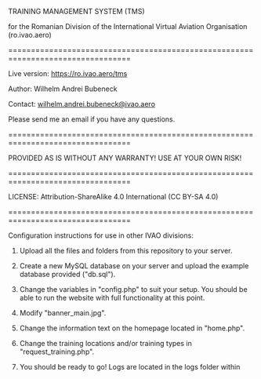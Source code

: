 TRAINING MANAGEMENT SYSTEM (TMS)

for the Romanian Division of the 
International Virtual Aviation Organisation (ro.ivao.aero)

=================================================================================

Live version: https://ro.ivao.aero/tms

Author: Wilhelm Andrei Bubeneck

Contact: wilhelm.andrei.bubeneck@ivao.aero

Please send me an email if you have any questions.

=================================================================================

PROVIDED AS IS WITHOUT ANY WARRANTY! USE AT YOUR OWN RISK!

=================================================================================

LICENSE: Attribution-ShareAlike 4.0 International (CC BY-SA 4.0)

=================================================================================

Configuration instructions for use in other IVAO divisions:

1. Upload all the files and folders from this repository to your server.

2. Create a new MySQL database on your server and upload the example 
database provided ("db.sql").

3. Change the variables in "config.php" to suit your setup. You should be able to
run the website with full functionality at this point.

4. Modify "banner_main.jpg".

5. Change the information text on the homepage located in "home.php".

6. Change the training locations and/or training types in "request_training.php".

7. You should be ready to go! Logs are located in the logs folder within 